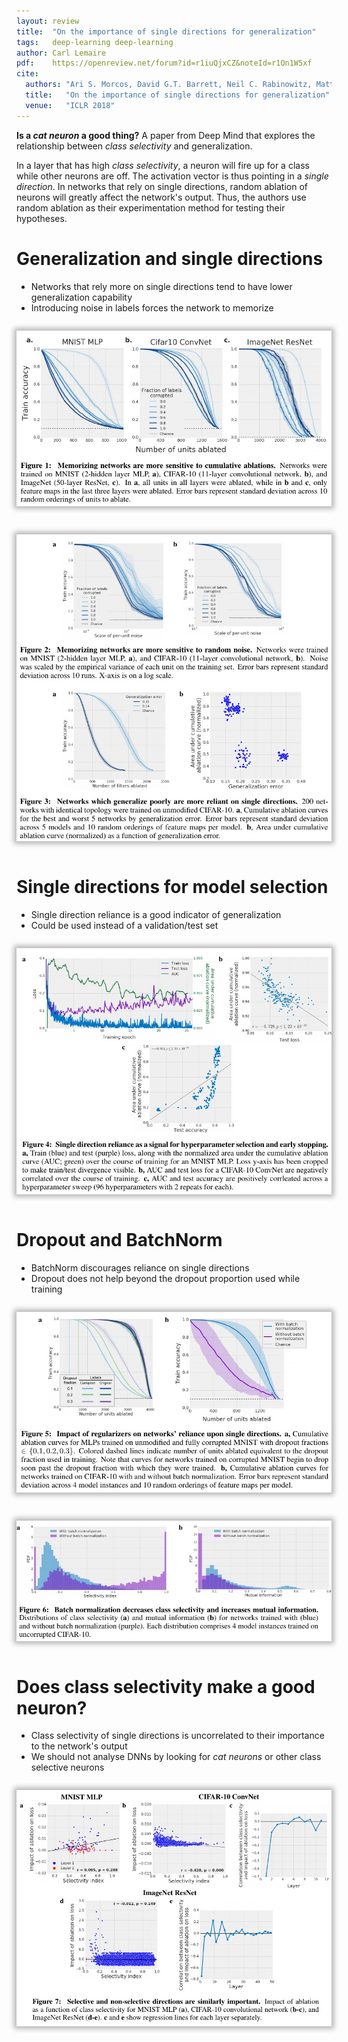 ```yaml
---
layout: review
title:  "On the importance of single directions for generalization"
tags:   deep-learning deep-learning
author: Carl Lemaire
pdf:    https://openreview.net/forum?id=r1iuQjxCZ&noteId=r1On1W5xf
cite:
  authors: "Ari S. Morcos, David G.T. Barrett, Neil C. Rabinowitz, Matthew Botvinick"
  title:   "On the importance of single directions for generalization"
  venue:   "ICLR 2018"
---
```


<style>
img
{
-webkit-box-shadow: 0px 0px 8px 4px rgba(0,0,0,0.29);
-moz-box-shadow: 0px 0px 8px 4px rgba(0,0,0,0.29);
box-shadow: 0px 0px 8px 4px rgba(0,0,0,0.29);
margin: 1em 0 1em 0;
}
</style>

**Is a _cat neuron_ a good thing?** A paper from Deep Mind that explores the relationship between _class selectivity_ and generalization.

In a layer that has high _class selectivity_, a neuron will fire up for a class while other neurons are off. The activation vector is thus pointing in a _single direction_. In networks that rely on single directions, random ablation of neurons will greatly affect the network's output. Thus, the authors use random ablation as their experimentation method for testing their hypotheses.

# Generalization and single directions

* Networks that rely more on single directions tend to have lower generalization capability
* Introducing noise in labels forces the network to memorize

![](/article/images/directions/fig1.jpg)

![](/article/images/directions/fig2-3.jpg)

# Single directions for model selection

* Single direction reliance is a good indicator of generalization
* Could be used instead of a validation/test set

![](/article/images/directions/fig4.jpg)

# Dropout and BatchNorm

* BatchNorm discourages reliance on single directions
* Dropout does not help beyond the dropout proportion used while training

![](/article/images/directions/fig5.jpg)

![](/article/images/directions/fig6.jpg)

# Does class selectivity make a good neuron?

* Class selectivity of single directions is uncorrelated to their importance to the network's output
* We should not analyse DNNs by looking for _cat neurons_ or other class selective neurons

![](/article/images/directions/fig7.jpg)
